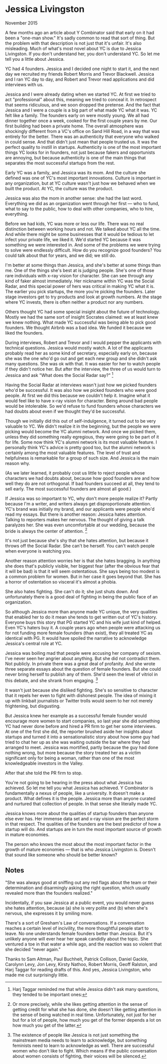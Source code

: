 # Jessica Livingston

November 2015

A few months ago an article about Y Combinator said that early on it had been a "one-man show." It's sadly common to read that sort of thing. But the problem with that description is not just that it's unfair. It's also misleading. Much of what's most novel about YC is due to Jessica Livingston. If you don't understand her, you don't understand YC. So let me tell you a little about Jessica.

YC had 4 founders. Jessica and I decided one night to start it, and the next day we recruited my friends Robert Morris and Trevor Blackwell. Jessica and I ran YC day to day, and Robert and Trevor read applications and did interviews with us.

Jessica and I were already dating when we started YC. At first we tried to act "professional" about this, meaning we tried to conceal it. In retrospect that seems ridiculous, and we soon dropped the pretense. And the fact that Jessica and I were a couple is a big part of what made YC what it was. YC felt like a family. The founders early on were mostly young. We all had dinner together once a week, cooked for the first couple years by me. Our first building had been a private home. The overall atmosphere was shockingly different from a VC's office on Sand Hill Road, in a way that was entirely for the better. There was an authenticity that everyone who walked in could sense. And that didn't just mean that people trusted us. It was the perfect quality to instill in startups. Authenticity is one of the most important things YC looks for in founders, not just because fakers and opportunists are annoying, but because authenticity is one of the main things that separates the most successful startups from the rest.

Early YC was a family, and Jessica was its mom. And the culture she defined was one of YC's most important innovations. Culture is important in any organization, but at YC culture wasn't just how we behaved when we built the product. At YC, the culture was the product.

Jessica was also the mom in another sense: she had the last word. Everything we did as an organization went through her first — who to fund, what to say to the public, how to deal with other companies, who to hire, everything.

Before we had kids, YC was more or less our life. There was no real distinction between working hours and not. We talked about YC all the time. And while there might be some businesses that it would be tedious to let infect your private life, we liked it. We'd started YC because it was something we were interested in. And some of the problems we were trying to solve were endlessly difficult. How do you recognize good founders? You could talk about that for years, and we did; we still do.

I'm better at some things than Jessica, and she's better at some things than me. One of the things she's best at is judging people. She's one of those rare individuals with x-ray vision for character. She can see through any kind of faker almost immediately. Her nickname within YC was the Social Radar, and this special power of hers was critical in making YC what it is. The earlier you pick startups, the more you're picking the founders. Later stage investors get to try products and look at growth numbers. At the stage where YC invests, there is often neither a product nor any numbers.

Others thought YC had some special insight about the future of technology. Mostly we had the same sort of insight Socrates claimed: we at least knew we knew nothing. What made YC successful was being able to pick good founders. We thought Airbnb was a bad idea. We funded it because we liked the founders.

During interviews, Robert and Trevor and I would pepper the applicants with technical questions. Jessica would mostly watch. A lot of the applicants probably read her as some kind of secretary, especially early on, because she was the one who'd go out and get each new group and she didn't ask many questions. She was ok with that. It was easier for her to watch people if they didn't notice her. But after the interview, the three of us would turn to Jessica and ask "What does the Social Radar say?" [^1]

Having the Social Radar at interviews wasn't just how we picked founders who'd be successful. It was also how we picked founders who were good people. At first we did this because we couldn't help it. Imagine what it would feel like to have x-ray vision for character. Being around bad people would be intolerable. So we'd refuse to fund founders whose characters we had doubts about even if we thought they'd be successful.

Though we initially did this out of self-indulgence, it turned out to be very valuable to YC. We didn't realize it in the beginning, but the people we were picking would become the YC alumni network. And once we picked them, unless they did something really egregious, they were going to be part of it for life. Some now think YC's alumni network is its most valuable feature. I personally think YC's advice is pretty good too, but the alumni network is certainly among the most valuable features. The level of trust and helpfulness is remarkable for a group of such size. And Jessica is the main reason why.

(As we later learned, it probably cost us little to reject people whose characters we had doubts about, because how good founders are and how well they do are not orthogonal. If bad founders succeed at all, they tend to sell early. The most successful founders are almost all good.)

If Jessica was so important to YC, why don't more people realize it? Partly because I'm a writer, and writers always get disproportionate attention. YC's brand was initially my brand, and our applicants were people who'd read my essays. But there is another reason: Jessica hates attention. Talking to reporters makes her nervous. The thought of giving a talk paralyzes her. She was even uncomfortable at our wedding, because the bride is always the center of attention. [^2]

It's not just because she's shy that she hates attention, but because it throws off the Social Radar. She can't be herself. You can't watch people when everyone is watching you.

Another reason attention worries her is that she hates bragging. In anything she does that's publicly visible, her biggest fear (after the obvious fear that it will be bad) is that it will seem ostentatious. She says being too modest is a common problem for women. But in her case it goes beyond that. She has a horror of ostentation so visceral it's almost a phobia.

She also hates fighting. She can't do it; she just shuts down. And unfortunately there is a good deal of fighting in being the public face of an organization.

So although Jessica more than anyone made YC unique, the very qualities that enabled her to do it mean she tends to get written out of YC's history. Everyone buys this story that PG started YC and his wife just kind of helped. Even YC's haters buy it. A couple years ago when people were attacking us for not funding more female founders (than exist), they all treated YC as identical with PG. It would have spoiled the narrative to acknowledge Jessica's central role at YC.

Jessica was boiling mad that people were accusing her company of sexism. I've never seen her angrier about anything. But she did not contradict them. Not publicly. In private there was a great deal of profanity. And she wrote three separate essays about the question of female founders. But she could never bring herself to publish any of them. She'd seen the level of vitriol in this debate, and she shrank from engaging. [^3]

It wasn't just because she disliked fighting. She's so sensitive to character that it repels her even to fight with dishonest people. The idea of mixing it up with linkbait journalists or Twitter trolls would seem to her not merely frightening, but disgusting.

But Jessica knew her example as a successful female founder would encourage more women to start companies, so last year she did something YC had never done before and hired a PR firm to get her some interviews. At one of the first she did, the reporter brushed aside her insights about startups and turned it into a sensationalistic story about how some guy had tried to chat her up as she was waiting outside the bar where they had arranged to meet. Jessica was mortified, partly because the guy had done nothing wrong, but more because the story treated her as a victim significant only for being a woman, rather than one of the most knowledgeable investors in the Valley.

After that she told the PR firm to stop.

You're not going to be hearing in the press about what Jessica has achieved. So let me tell you what Jessica has achieved. Y Combinator is fundamentally a nexus of people, like a university. It doesn't make a product. What defines it is the people. Jessica more than anyone curated and nurtured that collection of people. In that sense she literally made YC.

Jessica knows more about the qualities of startup founders than anyone else ever has. Her immense data set and x-ray vision are the perfect storm in that respect. The qualities of the founders are the best predictor of how a startup will do. And startups are in turn the most important source of growth in mature economies.

The person who knows the most about the most important factor in the growth of mature economies — that is who Jessica Livingston is. Doesn't that sound like someone who should be better known?

## Notes

[^1]: Harj Taggar reminded me that while Jessica didn't ask many questions, they tended to be important ones:

"She was always good at sniffing out any red flags about the team or their determination and disarmingly asking the right question, which usually revealed more than the founders realized."

[^2]: Or more precisely, while she likes getting attention in the sense of getting credit for what she has done, she doesn't like getting attention in the sense of being watched in real time. Unfortunately, not just for her but for a lot of people, how much you get of the former depends a lot on how much you get of the latter.

Incidentally, if you saw Jessica at a public event, you would never guess she hates attention, because (a) she is very polite and (b) when she's nervous, she expresses it by smiling more.

[^3]: The existence of people like Jessica is not just something the mainstream media needs to learn to acknowledge, but something feminists need to learn to acknowledge as well. There are successful women who don't like to fight. Which means if the public conversation about women consists of fighting, their voices will be silenced.

There's a sort of Gresham's Law of conversations. If a conversation reaches a certain level of incivility, the more thoughtful people start to leave. No one understands female founders better than Jessica. But it's unlikely anyone will ever hear her speak candidly about the topic. She ventured a toe in that water a while ago, and the reaction was so violent that she decided "never again."

Thanks to Sam Altman, Paul Buchheit, Patrick Collison, Daniel Gackle, Carolynn Levy, Jon Levy, Kirsty Nathoo, Robert Morris, Geoff Ralston, and Harj Taggar for reading drafts of this. And yes, Jessica Livingston, who made me cut surprisingly little.